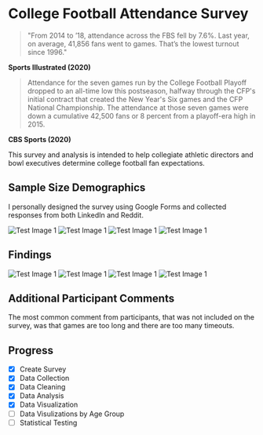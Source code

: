# College Football Attendance Survey

> "From 2014 to ’18, attendance across the FBS fell by 7.6%. 
> Last year, on average, 41,856 fans went to games. 
> That’s the lowest turnout since 1996."

**Sports Illustrated (2020)**

> Attendance for the seven games run by the College Football Playoff dropped to an all-time low this postseason, 
> halfway through the CFP's initial contract that created the New Year's Six games and the CFP National Championship. 
> The attendance at those seven games were down a cumulative 42,500 fans or 8 percent from a playoff-era high in 2015.

**CBS Sports (2020)**

This survey and analysis is intended to help collegiate athletic directors and bowl executives determine college football fan expectations.

## Sample Size Demographics
I personally designed the survey using Google Forms and collected responses from both LinkedIn and Reddit.

![Test Image 1](images/age.png)
![Test Image 1](images/gender.png)
![Test Image 1](images/conference.png)
![Test Image 1](images/team.png)

## Findings
![Test Image 1](images/kickoff.png)
![Test Image 1](images/stadium.png)
![Test Image 1](images/location.png)
![Test Image 1](images/features.png)

## Additional Participant Comments
The most common comment from participants, that was not included on the survey, was that games are too long and there are too many timeouts.

## Progress
- [x] Create Survey
- [x] Data Collection
- [x] Data Cleaning
- [x] Data Analysis
- [x] Data Visualization
- [ ] Data Visulizations by Age Group
- [ ] Statistical Testing
